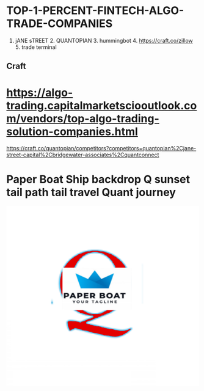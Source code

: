 # TOP-1-PERCENT-FINTECH-ALGO-TRADE-COMPANIES
1. jANE sTREET 2. QUANTOPIAN  3. hummingbot 4. https://craft.co/zillow   5. trade terminal 
## Craft
# https://algo-trading.capitalmarketsciooutlook.com/vendors/top-algo-trading-solution-companies.html 


https://craft.co/quantopian/competitors?competitors=quantopian%2Cjane-street-capital%2Cbridgewater-associates%2Cquantconnect

# Paper Boat Ship backdrop Q sunset tail path tail travel Quant journey
![](https://raw.githubusercontent.com/kevin11h/TOP-1-PERCENT-FINTECH-ALGO-TRADE-COMPANIES/main/Q-paper-ship.png)
